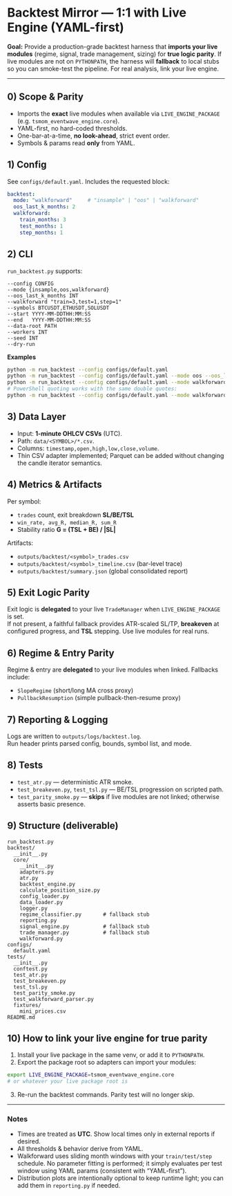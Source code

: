 # Backtest Mirror — 1:1 with Live Engine (YAML-first)

**Goal:** Provide a production-grade backtest harness that **imports your live modules** (regime, signal, trade management, sizing) for **true logic parity**. If live modules are not on `PYTHONPATH`, the harness will **fallback** to local stubs so you can smoke-test the pipeline. For real analysis, link your live engine.

---

## 0) Scope & Parity

- Imports the **exact** live modules when available via `LIVE_ENGINE_PACKAGE` (e.g. `tsmom_eventwave_engine.core`).  
- YAML-first, no hard-coded thresholds.  
- One-bar-at-a-time, **no look-ahead**, strict event order.  
- Symbols & params read **only** from YAML.

## 1) Config

See `configs/default.yaml`. Includes the requested block:

```yaml
backtest:
  mode: "walkforward"     # "insample" | "oos" | "walkforward"
  oos_last_k_months: 2
  walkforward:
    train_months: 3
    test_months: 1
    step_months: 1
```

## 2) CLI

`run_backtest.py` supports:

```
--config CONFIG
--mode {insample,oos,walkforward}
--oos_last_k_months INT
--walkforward "train=3,test=1,step=1"
--symbols BTCUSDT,ETHUSDT,SOLUSDT
--start YYYY-MM-DDTHH:MM:SS
--end   YYYY-MM-DDTHH:MM:SS
--data-root PATH
--workers INT
--seed INT
--dry-run
```

**Examples**

```bash
python -m run_backtest --config configs/default.yaml
python -m run_backtest --config configs/default.yaml --mode oos --oos_last_k_months 2
python -m run_backtest --config configs/default.yaml --mode walkforward --walkforward "train=3,test=1,step=1" --start 2025-01-01T00:00:00 --end 2025-08-01T00:00:00
# PowerShell quoting works with the same double quotes:
python -m run_backtest --config configs/default.yaml --mode walkforward --walkforward "train=3,test=1,step=1"
```

## 3) Data Layer

- Input: **1-minute OHLCV CSVs** (UTC).  
- Path: `data/<SYMBOL>/*.csv`.  
- Columns: `timestamp,open,high,low,close,volume`.  
- Thin CSV adapter implemented; Parquet can be added without changing the candle iterator semantics.

## 4) Metrics & Artifacts

Per symbol:
- `trades` count, exit breakdown **SL/BE/TSL**  
- `win_rate, avg_R, median_R, sum_R`  
- Stability ratio **G = (TSL + BE) / |SL|**

Artifacts:
- `outputs/backtest/<symbol>_trades.csv`  
- `outputs/backtest/<symbol>_timeline.csv` (bar-level trace)  
- `outputs/backtest/summary.json` (global consolidated report)

## 5) Exit Logic Parity

Exit logic is **delegated** to your live `TradeManager` when `LIVE_ENGINE_PACKAGE` is set.  
If not present, a faithful fallback provides ATR-scaled SL/TP, **breakeven** at configured progress, and **TSL** stepping. Use live modules for real runs.

## 6) Regime & Entry Parity

Regime & entry are **delegated** to your live modules when linked. Fallbacks include:  
- `SlopeRegime` (short/long MA cross proxy)  
- `PullbackResumption` (simple pullback-then-resume proxy)

## 7) Reporting & Logging

Logs are written to `outputs/logs/backtest.log`.  
Run header prints parsed config, bounds, symbol list, and mode.

## 8) Tests

- `test_atr.py` — deterministic ATR smoke.  
- `test_breakeven.py`, `test_tsl.py` — BE/TSL progression on scripted path.  
- `test_parity_smoke.py` — **skips** if live modules are not linked; otherwise asserts basic presence.

## 9) Structure (deliverable)

```
run_backtest.py
backtest/
  __init__.py
  core/
    __init__.py
    adapters.py
    atr.py
    backtest_engine.py
    calculate_position_size.py
    config_loader.py
    data_loader.py
    logger.py
    regime_classifier.py       # fallback stub
    reporting.py
    signal_engine.py           # fallback stub
    trade_manager.py           # fallback stub
    walkforward.py
configs/
  default.yaml
tests/
  __init__.py
  conftest.py
  test_atr.py
  test_breakeven.py
  test_tsl.py
  test_parity_smoke.py
  test_walkforward_parser.py
  fixtures/
    mini_prices.csv
README.md
```

## 10) How to link your live engine for **true parity**

1. Install your live package in the same venv, or add it to `PYTHONPATH`.  
2. Export the package root so adapters can import your modules:

```bash
export LIVE_ENGINE_PACKAGE=tsmom_eventwave_engine.core
# or whatever your live package root is
```

3. Re-run the backtest commands. Parity test will no longer skip.

---

### Notes

- Times are treated as **UTC**. Show local times only in external reports if desired.  
- All thresholds & behavior derive from YAML.  
- Walkforward uses sliding month windows with your `train/test/step` schedule. No parameter fitting is performed; it simply evaluates per test window using YAML params (consistent with “YAML-first”).  
- Distribution plots are intentionally optional to keep runtime light; you can add them in `reporting.py` if needed.
